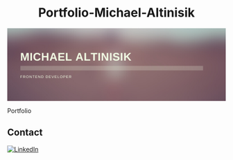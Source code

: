 <h1 align="center">Portfolio-Michael-Altinisik</h1>

<img  align="center" src="assets/MICHAEL%20ALTINISIK.png"><br/>

Portfolio



Contact 
--
[<img src="https://img.shields.io/badge/LinkedIn-blue?style=for-the-badge&logo=linkedin&logoColor=white" alt="LinkedIn"/>](https://www.linkedin.com/in/michael-altinisik-09b137234/)
 



